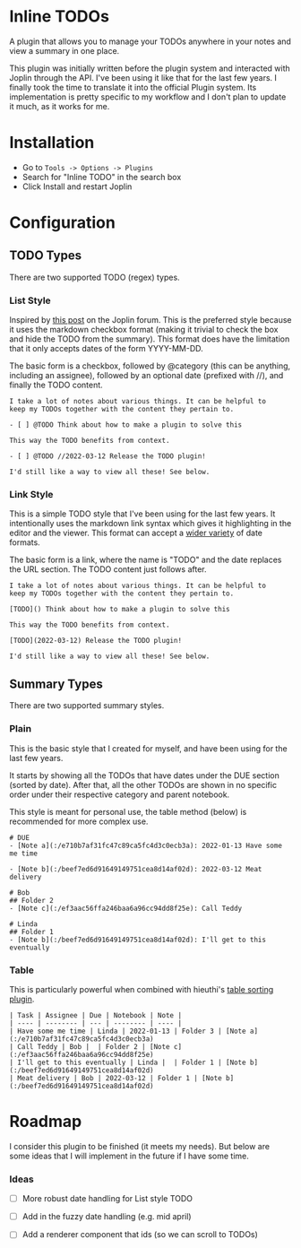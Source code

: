 # Inline TODOs
A plugin that allows you to manage your TODOs anywhere in your notes and view a summary in one place.

This plugin was initially written before the plugin system and interacted with Joplin through the API. I've been using it like that for the last few years. I finally took the time to translate it into the official Plugin system. Its implementation is pretty specific to my workflow and I don't plan to update it much, as it works for me.


# Installation
- Go to `Tools -> Options -> Plugins`
- Search for "Inline TODO" in the search box
- Click Install and restart Joplin


# Configuration
## TODO Types
There are two supported TODO (regex) types.

### List Style
Inspired by [this post](https://discourse.joplinapp.org/t/create-a-task-report-plugin-for-a-joplin-note-taking-app/21177) on the Joplin forum. This is the preferred style because it uses the markdown checkbox format (making it trivial to check the box and hide the TODO from the summary). 
This format does have the limitation that it only accepts dates of the form YYYY-MM-DD.

The basic form is a checkbox, followed by @category (this can be anything, including an assignee), followed by an optional date (prefixed with //), and finally the TODO content.

```
I take a lot of notes about various things. It can be helpful to
keep my TODOs together with the content they pertain to.

- [ ] @TODO Think about how to make a plugin to solve this

This way the TODO benefits from context.

- [ ] @TODO //2022-03-12 Release the TODO plugin!

I'd still like a way to view all these! See below.
```


### Link Style
This is a simple TODO style that I've been using for the last few years. It intentionally uses the markdown link syntax which gives it highlighting in the editor and the viewer.
This format can accept a [wider variety](https://developer.mozilla.org/en-US/docs/Web/JavaScript/Reference/Global_Objects/Date/parse#date_time_string_format) of date formats.

The basic form is a link, where the name is "TODO" and the date replaces the URL section. The TODO content just follows after.

```
I take a lot of notes about various things. It can be helpful to
keep my TODOs together with the content they pertain to.

[TODO]() Think about how to make a plugin to solve this

This way the TODO benefits from context.

[TODO](2022-03-12) Release the TODO plugin!

I'd still like a way to view all these! See below.
```


## Summary Types
There are two supported summary styles.

### Plain
This is the basic style that I created for myself, and have been using for the last few years. 

It starts by showing all the TODOs that have dates under the DUE section (sorted by date). After that, all the other TODOs are shown in no specific order under their respective category and parent notebook.

This style is meant for personal use, the table method (below) is recommended for more complex use.

```
# DUE
- [Note a](:/e710b7af31fc47c89ca5fc4d3c0ecb3a): 2022-01-13 Have some me time

- [Note b](:/beef7ed6d91649149751cea8d14af02d): 2022-03-12 Meat delivery

# Bob
## Folder 2
- [Note c](:/ef3aac56ffa246baa6a96cc94dd8f25e): Call Teddy

# Linda
## Folder 1
- [Note b](:/beef7ed6d91649149751cea8d14af02d): I'll get to this eventually
```

### Table
This is particularly powerful when combined with hieuthi's [table sorting plugin](https://discourse.joplinapp.org/t/plugin-markdown-table-sortable/21846).

```
| Task | Assignee | Due | Notebook | Note |
| ---- | -------- | --- | -------- | ---- |
| Have some me time | Linda | 2022-01-13 | Folder 3 | [Note a](:/e710b7af31fc47c89ca5fc4d3c0ecb3a)
| Call Teddy | Bob |  | Folder 2 | [Note c](:/ef3aac56ffa246baa6a96cc94dd8f25e)
| I'll get to this eventually | Linda |  | Folder 1 | [Note b](:/beef7ed6d91649149751cea8d14af02d)
| Meat delivery | Bob | 2022-03-12 | Folder 1 | [Note b](:/beef7ed6d91649149751cea8d14af02d)
```


# Roadmap
I consider this plugin to be finished (it meets my needs). But below are some ideas that I will implement in the future if I have some time.
### Ideas
- [ ] More robust date handling for List style TODO
- [ ] Add in the fuzzy date handling (e.g. mid april)
- [ ] Add a renderer component that ids (so we can scroll to TODOs)

